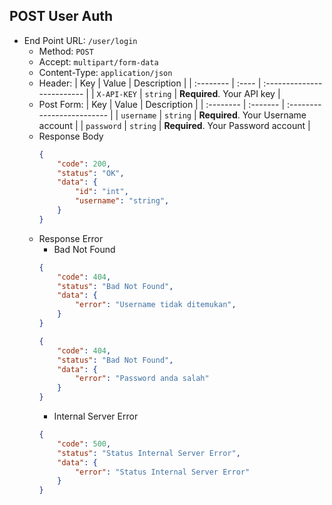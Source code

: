 ## POST User Auth
- End Point URL: `/user/login`
    - Method: `POST`
    - Accept: `multipart/form-data`
    - Content-Type: `application/json`
    - Header:
      | Key  	    | Value     | Description                |
      | :--------   | :----     | :------------------------- |
      | `X-API-KEY` | `string`  | **Required**. Your API key |
    - Post Form:
      | Key 	| Value     | Description                |
      | :-------- | :------- | :------------------------- |
      | `username` | `string` | **Required**. Your Username account |
      | `password` | `string` | **Required**. Your Password account |
    - Response Body
      ```json
      {
          "code": 200,
          "status": "OK",
          "data": {
              "id": "int",
              "username": "string",
          }
      }
      ```
    - Response Error
        - Bad Not Found
      ```json
      {
          "code": 404,
          "status": "Bad Not Found",
          "data": {
              "error": "Username tidak ditemukan",
          }
      }
      ```
      ```json
      {
          "code": 404,
          "status": "Bad Not Found",
          "data": {
              "error": "Password anda salah"
          }
      }
      ```
        - Internal Server Error
      ```json
      {
          "code": 500,
          "status": "Status Internal Server Error",
          "data": {
              "error": "Status Internal Server Error"
          }
      }
      ```
